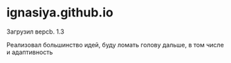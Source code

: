 # ignasiya.github.io

Загрузил верcb. 1.3

Реализовал большинство идей, буду ломать голову дальше, в том числе и адаптивность
